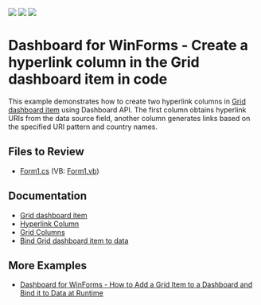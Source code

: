 <!-- default badges list -->
![](https://img.shields.io/endpoint?url=https://codecentral.devexpress.com/api/v1/VersionRange/128581449/18.1.4%2B)
[![](https://img.shields.io/badge/Open_in_DevExpress_Support_Center-FF7200?style=flat-square&logo=DevExpress&logoColor=white)](https://supportcenter.devexpress.com/ticket/details/T568804)
[![](https://img.shields.io/badge/📖_How_to_use_DevExpress_Examples-e9f6fc?style=flat-square)](https://docs.devexpress.com/GeneralInformation/403183)
<!-- default badges end -->
<!-- default file list -->

# Dashboard for WinForms - Create a hyperlink column in the Grid dashboard item in code

This example demonstrates how to create two hyperlink columns in [Grid dashboard item](https://docs.devexpress.com/Dashboard/15150/creating-dashboards/creating-dashboards-in-the-winforms-designer/designing-dashboard-items/grid) using Dashboard API. The first column obtains hyperlink URIs from the data source field, another column generates links based on the specified URI pattern and country names.

## Files to Review

* [Form1.cs](./CS/Dashboard_GridHyperlinkColumn/Form1.cs) (VB: [Form1.vb](./VB/Dashboard_GridHyperlinkColumn/Form1.vb))

## Documentation

- [Grid dashboard item](https://docs.devexpress.com/Dashboard/15150)
- [Hyperlink Column](https://docs.devexpress.com/Dashboard/119458)
- [Grid Columns](https://docs.devexpress.com/Dashboard/15166)
- [Bind Grid dashboard item to data](https://docs.devexpress.com/Dashboard/15151)

## More Examples

- [Dashboard for WinForms - How to Add a Grid Item to a Dashboard and Bind it to Data at Runtime](https://github.com/DevExpress-Examples/how-to-create-a-new-dashboard-add-a-grid-dashboard-item-to-it-and-bind-it-to-data-in-code-e4768)
